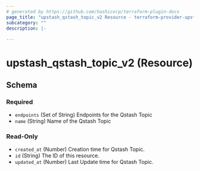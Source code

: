 ```yaml
---
# generated by https://github.com/hashicorp/terraform-plugin-docs
page_title: "upstash_qstash_topic_v2 Resource - terraform-provider-upstash"
subcategory: ""
description: |-
  
---
```


# upstash_qstash_topic_v2 (Resource)





<!-- schema generated by tfplugindocs -->
## Schema

### Required

- `endpoints` (Set of String) Endpoints for the Qstash Topic
- `name` (String) Name of the Qstash Topic

### Read-Only

- `created_at` (Number) Creation time for Qstash Topic.
- `id` (String) The ID of this resource.
- `updated_at` (Number) Last Update time for Qstash Topic.


